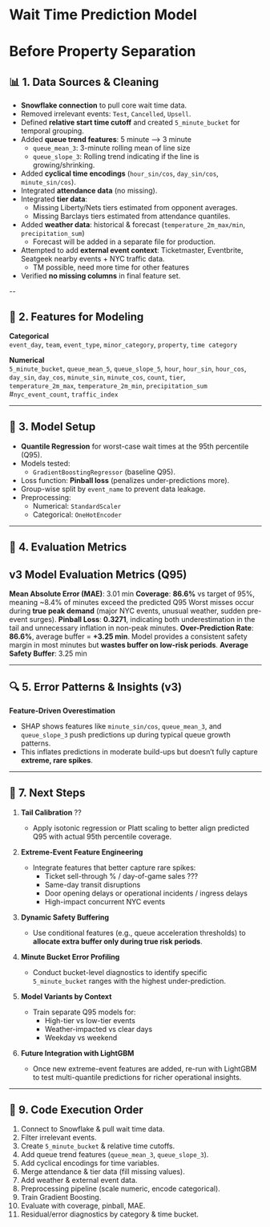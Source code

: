# Wait Time Prediction Model
# Before Property Separation 

## 📊 1. Data Sources & Cleaning
- **Snowflake connection** to pull core wait time data.
- Removed irrelevant events: `Test`, `Cancelled`, `Upsell`.
- Defined **relative start time cutoff** and created `5_minute_bucket` for temporal grouping.
- Added **queue trend features**: 5 minute --> 3 minute 
  - `queue_mean_3`: 3-minute rolling mean of line size 
  - `queue_slope_3`: Rolling trend indicating if the line is growing/shrinking.
- Added **cyclical time encodings** (`hour_sin/cos`, `day_sin/cos`, `minute_sin/cos`).
- Integrated **attendance data** (no missing).
- Integrated **tier data**:
  - Missing Liberty/Nets tiers estimated from opponent averages.
  - Missing Barclays tiers estimated from attendance quantiles. 
- Added **weather data**: historical & forecast (`temperature_2m_max/min`, `precipitation_sum`)
  - Forecast will be added in a separate file for production.
- Attempted to add **external event context**: Ticketmaster, Eventbrite, Seatgeek nearby events + NYC traffic data.
  - TM possible, need more time for other features 
- Verified **no missing columns** in final feature set.

--

## 🧮 2. Features for Modeling
**Categorical**  
`event_day`, `team`, `event_type`, `minor_category`, `property`, `time category`

**Numerical**  
`5_minute_bucket`, `queue_mean_5`, `queue_slope_5`, `hour`, `hour_sin`, `hour_cos`,  
`day_sin`, `day_cos`, `minute_sin`, `minute_cos`, `count`, `tier`,  
`temperature_2m_max`, `temperature_2m_min`, `precipitation_sum`
#`nyc_event_count`, `traffic_index`

---

## 🤖 3. Model Setup
- **Quantile Regression** for worst-case wait times at the 95th percentile (Q95).
- Models tested:
  - `GradientBoostingRegressor` (baseline Q95).
- Loss function: **Pinball loss** (penalizes under-predictions more).
- Group-wise split by `event_name` to prevent data leakage.
- Preprocessing:
  - Numerical: `StandardScaler`
  - Categorical: `OneHotEncoder`

---

## 📏 4. Evaluation Metrics
v3 Model Evaluation Metrics (Q95)
-----------------------------------
**Mean Absolute Error (MAE)**:       3.01 min
**Coverage**:                       **86.6%** vs target of 95%, meaning ~8.4% of minutes exceed the predicted Q95
Worst misses occur during **true peak demand** (major NYC events, unusual weather, sudden pre-event surges).
**Pinball Loss**:                     **0.3271**, indicating both underestimation in the tail and unnecessary inflation in non-peak minutes.
**Over-Prediction Rate**:           **86.6%**, average buffer = **+3.25 min**.
Model provides a consistent safety margin in most minutes but **wastes buffer on low-risk periods**.
**Average Safety Buffer**:           3.25 min 

---

## 🔍 5. Error Patterns & Insights (v3)

**Feature-Driven Overestimation**  
  - SHAP shows features like `minute_sin/cos`, `queue_mean_3`, and `queue_slope_3` push predictions up during typical queue growth patterns.
  - This inflates predictions in moderate build-ups but doesn’t fully capture **extreme, rare spikes**.

---

## 🚀 7. Next Steps

1. **Tail Calibration**  ??
   - Apply isotonic regression or Platt scaling to better align predicted Q95 with actual 95th percentile coverage.

2. **Extreme-Event Feature Engineering**  
   - Integrate features that better capture rare spikes:
     - Ticket sell-through % / day-of-game sales ???
     - Same-day transit disruptions
     - Door opening delays or operational incidents / ingress delays 
     - High-impact concurrent NYC events

3. **Dynamic Safety Buffering**  
   - Use conditional features (e.g., queue acceleration thresholds) to **allocate extra buffer only during true risk periods**.

4. **Minute Bucket Error Profiling**  
   - Conduct bucket-level diagnostics to identify specific `5_minute_bucket` ranges with the highest under-prediction.

5. **Model Variants by Context**  
   - Train separate Q95 models for:
     - High-tier vs low-tier events
     - Weather-impacted vs clear days
     - Weekday vs weekend

6. **Future Integration with LightGBM**  
   - Once new extreme-event features are added, re-run with LightGBM to test multi-quantile predictions for richer operational insights.

---

## 📜 9. Code Execution Order
1. Connect to Snowflake & pull wait time data.  
2. Filter irrelevant events.  
3. Create `5_minute_bucket` & relative time cutoffs.  
4. Add queue trend features (`queue_mean_3`, `queue_slope_3`).  
5. Add cyclical encodings for time variables.  
6. Merge attendance & tier data (fill missing values).  
7. Add weather & external event data.  
8. Preprocessing pipeline (scale numeric, encode categorical).  
9. Train Gradient Boosting.  
10. Evaluate with coverage, pinball, MAE.  
11. Residual/error diagnostics by category & time bucket.
